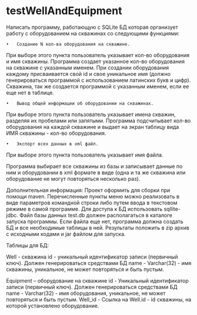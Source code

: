 # testWellAndEquipment

Написать программу, работающую с SQLite  БД которая организует работу с оборудованием на скважинах со следующими функциями:
	
	•	Создание N кол-ва оборудования на скважине.
При выборе этого пункта пользователь указывает кол-во оборудования и имя скважины.
Программа создает указанное кол-во оборудования на скважине с указанным именем. При создании оборудования каждому присваивается свой id и свое уникальное имя (должно генерироваться программой с использованием латинских букв и цифр).
Скважина, так же создается программой с указанным именем, если ее еще нет в таблице.
	
	•	Вывод общей информации об оборудовании на скважинах.
При выборе этого пункта пользователь указывает имена скважин, разделяя их пробелами или запятыми.
Программа подсчитывает кол-во оборудования на каждой скважине и выдает на экран таблицу вида ИМЯ скважины - кол-во оборудования.
	
	•	Экспорт всех данных в xml файл.
При выборе этого пункта пользователь указывает имя файла.

Программа выбирает все скважины из базы и записывает данные по ним и оборудовании  в xml формате в виде (одна и та же скважина или оборудование не могут повторяться несколько раз).

Дополнительная информация:
Проект оформить для сборки при помощи maven.
Перечисленные пункты меню можно реализовать в виде параметров командной строки либо путем ввода в текстовом режиме в самой программе.
Для доступа к БД использовать sqllite-jdbc.
Файл базы данных test.db должен располагаться в каталоге запуска программы.
Если файла еще нет, программа должна создать БД и все необходимые таблицы в ней.
Результаты положить в zip архив с исходными кодами и jar файлом для запуска.

Таблицы для БД:

Well - скважина
id - уникальный идентификатор записи (первичный ключ). Должен генерироваться средствами БД
name - Varchar(32) - имя скважины, уникальное, не может повторяться и быть пустым.

Equipment – оборудование на скважине
id - Уникальный идентификатор записи (первичный ключ). Должен генерироваться средствами БД
name - Varchar(32) - имя оборудования, уникальное, не может повторяться и быть пустым.
Well_id - Ссылка на Well.id - id скважины, на которой установлено оборудование.



